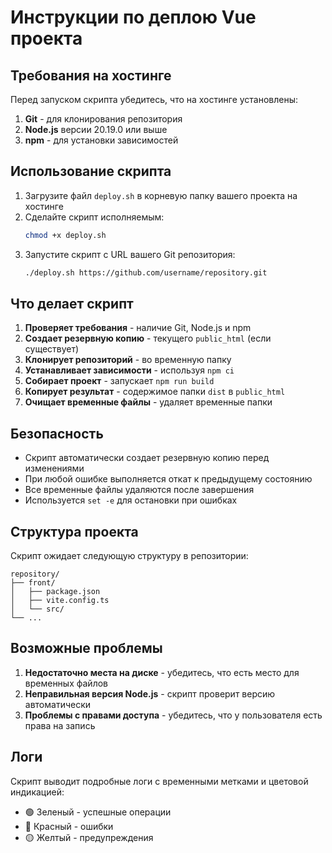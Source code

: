 # Инструкции по деплою Vue проекта

## Требования на хостинге

Перед запуском скрипта убедитесь, что на хостинге установлены:

1. **Git** - для клонирования репозитория
2. **Node.js** версии 20.19.0 или выше
3. **npm** - для установки зависимостей

## Использование скрипта

1. Загрузите файл `deploy.sh` в корневую папку вашего проекта на хостинге
2. Сделайте скрипт исполняемым:
   ```bash
   chmod +x deploy.sh
   ```
3. Запустите скрипт с URL вашего Git репозитория:
   ```bash
   ./deploy.sh https://github.com/username/repository.git
   ```

## Что делает скрипт

1. **Проверяет требования** - наличие Git, Node.js и npm
2. **Создает резервную копию** - текущего `public_html` (если существует)
3. **Клонирует репозиторий** - во временную папку
4. **Устанавливает зависимости** - используя `npm ci`
5. **Собирает проект** - запускает `npm run build`
6. **Копирует результат** - содержимое папки `dist` в `public_html`
7. **Очищает временные файлы** - удаляет временные папки

## Безопасность

- Скрипт автоматически создает резервную копию перед изменениями
- При любой ошибке выполняется откат к предыдущему состоянию
- Все временные файлы удаляются после завершения
- Используется `set -e` для остановки при ошибках

## Структура проекта

Скрипт ожидает следующую структуру в репозитории:
```
repository/
├── front/
│   ├── package.json
│   ├── vite.config.ts
│   └── src/
└── ...
```

## Возможные проблемы

1. **Недостаточно места на диске** - убедитесь, что есть место для временных файлов
2. **Неправильная версия Node.js** - скрипт проверит версию автоматически
3. **Проблемы с правами доступа** - убедитесь, что у пользователя есть права на запись

## Логи

Скрипт выводит подробные логи с временными метками и цветовой индикацией:
- 🟢 Зеленый - успешные операции
- 🔴 Красный - ошибки
- 🟡 Желтый - предупреждения
